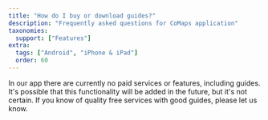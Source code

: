 ```yaml
---
title: "How do I buy or download guides?"
description: "Frequently asked questions for CoMaps application"
taxonomies:
  support: ["Features"]
extra:
  tags: ["Android", "iPhone & iPad"]
  order: 60
---
```


In our app there are currently no paid services or features, including guides. It's possible that this functionality will be added in the future, but it's not certain. If you know of quality free services with good guides, please let us know.
